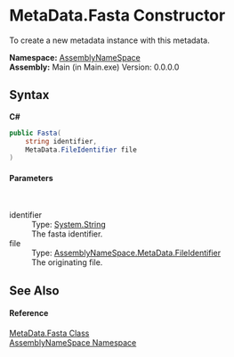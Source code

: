 # MetaData.Fasta Constructor 
 

To create a new metadata instance with this metadata.

**Namespace:**&nbsp;<a href="6bcc80ef-5cfd-db5f-1eb2-7297d1c16397">AssemblyNameSpace</a><br />**Assembly:**&nbsp;Main (in Main.exe) Version: 0.0.0.0

## Syntax

**C#**<br />
``` C#
public Fasta(
	string identifier,
	MetaData.FileIdentifier file
)
```


#### Parameters
&nbsp;<dl><dt>identifier</dt><dd>Type: <a href="http://msdn2.microsoft.com/en-us/library/s1wwdcbf" target="_blank">System.String</a><br />The fasta identifier.</dd><dt>file</dt><dd>Type: <a href="d1977a21-291f-230f-7b00-abec543ec9fd">AssemblyNameSpace.MetaData.FileIdentifier</a><br />The originating file.</dd></dl>

## See Also


#### Reference
<a href="ac678e1f-459f-8cfa-a949-1d5cf1da84c7">MetaData.Fasta Class</a><br /><a href="6bcc80ef-5cfd-db5f-1eb2-7297d1c16397">AssemblyNameSpace Namespace</a><br />